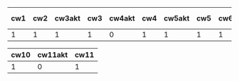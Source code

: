 | cw1 | cw2 | cw3akt | cw3 | cw4akt | cw4 | cw5akt | cw5 | cw6 | cw7akt | cw7 | cw8akt | cw8 | k1 pkt |
|-----|-----|--------|-----|--------|-----|--------|-----|-----|--------|-----|--------|-----|--------|
|   1 |   1 |      1 |   1 |      0 |   1 |      1 |   1 |   1 |      0 |   1 |      0 |   1 |     50 |

| cw10 | cw11akt | cw11 |
|------|---------|------|
|    1 |       0 |    1 |
